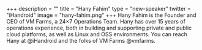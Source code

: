 +++
description = ""
title = "Hany Fahim"
type = "new-speaker"
twitter = "iHandroid"
image = "hany-fahim.png"
+++
Hany Fahim is the Founder and CEO of VM Farms, a 24×7 Operations Team. Hany has over 15 years of operations experience, both in building and supporting private and public cloud platforms, as well as Linux and OSS environments. You can reach Hany at @iHandroid and the folks of VM Farms @vmfarms.